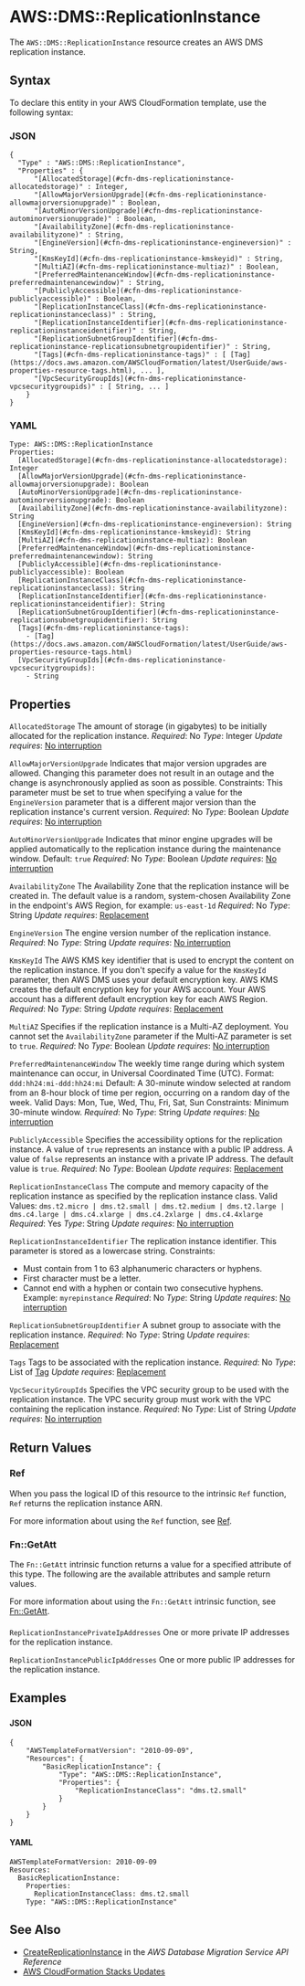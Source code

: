 # AWS::DMS::ReplicationInstance<a name="aws-resource-dms-replicationinstance"></a>

The `AWS::DMS::ReplicationInstance` resource creates an AWS DMS replication instance\.

## Syntax<a name="aws-resource-dms-replicationinstance-syntax"></a>

To declare this entity in your AWS CloudFormation template, use the following syntax:

### JSON<a name="aws-resource-dms-replicationinstance-syntax.json"></a>

```
{
  "Type" : "AWS::DMS::ReplicationInstance",
  "Properties" : {
      "[AllocatedStorage](#cfn-dms-replicationinstance-allocatedstorage)" : Integer,
      "[AllowMajorVersionUpgrade](#cfn-dms-replicationinstance-allowmajorversionupgrade)" : Boolean,
      "[AutoMinorVersionUpgrade](#cfn-dms-replicationinstance-autominorversionupgrade)" : Boolean,
      "[AvailabilityZone](#cfn-dms-replicationinstance-availabilityzone)" : String,
      "[EngineVersion](#cfn-dms-replicationinstance-engineversion)" : String,
      "[KmsKeyId](#cfn-dms-replicationinstance-kmskeyid)" : String,
      "[MultiAZ](#cfn-dms-replicationinstance-multiaz)" : Boolean,
      "[PreferredMaintenanceWindow](#cfn-dms-replicationinstance-preferredmaintenancewindow)" : String,
      "[PubliclyAccessible](#cfn-dms-replicationinstance-publiclyaccessible)" : Boolean,
      "[ReplicationInstanceClass](#cfn-dms-replicationinstance-replicationinstanceclass)" : String,
      "[ReplicationInstanceIdentifier](#cfn-dms-replicationinstance-replicationinstanceidentifier)" : String,
      "[ReplicationSubnetGroupIdentifier](#cfn-dms-replicationinstance-replicationsubnetgroupidentifier)" : String,
      "[Tags](#cfn-dms-replicationinstance-tags)" : [ [Tag](https://docs.aws.amazon.com/AWSCloudFormation/latest/UserGuide/aws-properties-resource-tags.html), ... ],
      "[VpcSecurityGroupIds](#cfn-dms-replicationinstance-vpcsecuritygroupids)" : [ String, ... ]
    }
}
```

### YAML<a name="aws-resource-dms-replicationinstance-syntax.yaml"></a>

```
Type: AWS::DMS::ReplicationInstance
Properties:
  [AllocatedStorage](#cfn-dms-replicationinstance-allocatedstorage): Integer
  [AllowMajorVersionUpgrade](#cfn-dms-replicationinstance-allowmajorversionupgrade): Boolean
  [AutoMinorVersionUpgrade](#cfn-dms-replicationinstance-autominorversionupgrade): Boolean
  [AvailabilityZone](#cfn-dms-replicationinstance-availabilityzone): String
  [EngineVersion](#cfn-dms-replicationinstance-engineversion): String
  [KmsKeyId](#cfn-dms-replicationinstance-kmskeyid): String
  [MultiAZ](#cfn-dms-replicationinstance-multiaz): Boolean
  [PreferredMaintenanceWindow](#cfn-dms-replicationinstance-preferredmaintenancewindow): String
  [PubliclyAccessible](#cfn-dms-replicationinstance-publiclyaccessible): Boolean
  [ReplicationInstanceClass](#cfn-dms-replicationinstance-replicationinstanceclass): String
  [ReplicationInstanceIdentifier](#cfn-dms-replicationinstance-replicationinstanceidentifier): String
  [ReplicationSubnetGroupIdentifier](#cfn-dms-replicationinstance-replicationsubnetgroupidentifier): String
  [Tags](#cfn-dms-replicationinstance-tags):
    - [Tag](https://docs.aws.amazon.com/AWSCloudFormation/latest/UserGuide/aws-properties-resource-tags.html)
  [VpcSecurityGroupIds](#cfn-dms-replicationinstance-vpcsecuritygroupids):
    - String
```

## Properties<a name="aws-resource-dms-replicationinstance-properties"></a>

`AllocatedStorage`  <a name="cfn-dms-replicationinstance-allocatedstorage"></a>
The amount of storage \(in gigabytes\) to be initially allocated for the replication instance\.
*Required*: No
*Type*: Integer
*Update requires*: [No interruption](https://docs.aws.amazon.com/AWSCloudFormation/latest/UserGuide/using-cfn-updating-stacks-update-behaviors.html#update-no-interrupt)

`AllowMajorVersionUpgrade`  <a name="cfn-dms-replicationinstance-allowmajorversionupgrade"></a>
Indicates that major version upgrades are allowed\. Changing this parameter does not result in an outage and the change is asynchronously applied as soon as possible\.
Constraints: This parameter must be set to true when specifying a value for the `EngineVersion` parameter that is a different major version than the replication instance's current version\.
*Required*: No
*Type*: Boolean
*Update requires*: [No interruption](https://docs.aws.amazon.com/AWSCloudFormation/latest/UserGuide/using-cfn-updating-stacks-update-behaviors.html#update-no-interrupt)

`AutoMinorVersionUpgrade`  <a name="cfn-dms-replicationinstance-autominorversionupgrade"></a>
Indicates that minor engine upgrades will be applied automatically to the replication instance during the maintenance window\.
Default: `true`
*Required*: No
*Type*: Boolean
*Update requires*: [No interruption](https://docs.aws.amazon.com/AWSCloudFormation/latest/UserGuide/using-cfn-updating-stacks-update-behaviors.html#update-no-interrupt)

`AvailabilityZone`  <a name="cfn-dms-replicationinstance-availabilityzone"></a>
The Availability Zone that the replication instance will be created in\.
The default value is a random, system\-chosen Availability Zone in the endpoint's AWS Region, for example: `us-east-1d`
*Required*: No
*Type*: String
*Update requires*: [Replacement](https://docs.aws.amazon.com/AWSCloudFormation/latest/UserGuide/using-cfn-updating-stacks-update-behaviors.html#update-replacement)

`EngineVersion`  <a name="cfn-dms-replicationinstance-engineversion"></a>
The engine version number of the replication instance\.
*Required*: No
*Type*: String
*Update requires*: [No interruption](https://docs.aws.amazon.com/AWSCloudFormation/latest/UserGuide/using-cfn-updating-stacks-update-behaviors.html#update-no-interrupt)

`KmsKeyId`  <a name="cfn-dms-replicationinstance-kmskeyid"></a>
The AWS KMS key identifier that is used to encrypt the content on the replication instance\. If you don't specify a value for the `KmsKeyId` parameter, then AWS DMS uses your default encryption key\. AWS KMS creates the default encryption key for your AWS account\. Your AWS account has a different default encryption key for each AWS Region\.
*Required*: No
*Type*: String
*Update requires*: [Replacement](https://docs.aws.amazon.com/AWSCloudFormation/latest/UserGuide/using-cfn-updating-stacks-update-behaviors.html#update-replacement)

`MultiAZ`  <a name="cfn-dms-replicationinstance-multiaz"></a>
 Specifies if the replication instance is a Multi\-AZ deployment\. You cannot set the `AvailabilityZone` parameter if the Multi\-AZ parameter is set to `true`\.
*Required*: No
*Type*: Boolean
*Update requires*: [No interruption](https://docs.aws.amazon.com/AWSCloudFormation/latest/UserGuide/using-cfn-updating-stacks-update-behaviors.html#update-no-interrupt)

`PreferredMaintenanceWindow`  <a name="cfn-dms-replicationinstance-preferredmaintenancewindow"></a>
The weekly time range during which system maintenance can occur, in Universal Coordinated Time \(UTC\)\.
 Format: `ddd:hh24:mi-ddd:hh24:mi`
Default: A 30\-minute window selected at random from an 8\-hour block of time per region, occurring on a random day of the week\.
Valid Days: Mon, Tue, Wed, Thu, Fri, Sat, Sun
Constraints: Minimum 30\-minute window\.
*Required*: No
*Type*: String
*Update requires*: [No interruption](https://docs.aws.amazon.com/AWSCloudFormation/latest/UserGuide/using-cfn-updating-stacks-update-behaviors.html#update-no-interrupt)

`PubliclyAccessible`  <a name="cfn-dms-replicationinstance-publiclyaccessible"></a>
 Specifies the accessibility options for the replication instance\. A value of `true` represents an instance with a public IP address\. A value of `false` represents an instance with a private IP address\. The default value is `true`\.
*Required*: No
*Type*: Boolean
*Update requires*: [Replacement](https://docs.aws.amazon.com/AWSCloudFormation/latest/UserGuide/using-cfn-updating-stacks-update-behaviors.html#update-replacement)

`ReplicationInstanceClass`  <a name="cfn-dms-replicationinstance-replicationinstanceclass"></a>
The compute and memory capacity of the replication instance as specified by the replication instance class\.
 Valid Values: `dms.t2.micro | dms.t2.small | dms.t2.medium | dms.t2.large | dms.c4.large | dms.c4.xlarge | dms.c4.2xlarge | dms.c4.4xlarge `
*Required*: Yes
*Type*: String
*Update requires*: [No interruption](https://docs.aws.amazon.com/AWSCloudFormation/latest/UserGuide/using-cfn-updating-stacks-update-behaviors.html#update-no-interrupt)

`ReplicationInstanceIdentifier`  <a name="cfn-dms-replicationinstance-replicationinstanceidentifier"></a>
The replication instance identifier\. This parameter is stored as a lowercase string\.
Constraints:
+ Must contain from 1 to 63 alphanumeric characters or hyphens\.
+ First character must be a letter\.
+ Cannot end with a hyphen or contain two consecutive hyphens\.
Example: `myrepinstance`
*Required*: No
*Type*: String
*Update requires*: [No interruption](https://docs.aws.amazon.com/AWSCloudFormation/latest/UserGuide/using-cfn-updating-stacks-update-behaviors.html#update-no-interrupt)

`ReplicationSubnetGroupIdentifier`  <a name="cfn-dms-replicationinstance-replicationsubnetgroupidentifier"></a>
A subnet group to associate with the replication instance\.
*Required*: No
*Type*: String
*Update requires*: [Replacement](https://docs.aws.amazon.com/AWSCloudFormation/latest/UserGuide/using-cfn-updating-stacks-update-behaviors.html#update-replacement)

`Tags`  <a name="cfn-dms-replicationinstance-tags"></a>
Tags to be associated with the replication instance\.
*Required*: No
*Type*: List of [Tag](https://docs.aws.amazon.com/AWSCloudFormation/latest/UserGuide/aws-properties-resource-tags.html)
*Update requires*: [Replacement](https://docs.aws.amazon.com/AWSCloudFormation/latest/UserGuide/using-cfn-updating-stacks-update-behaviors.html#update-replacement)

`VpcSecurityGroupIds`  <a name="cfn-dms-replicationinstance-vpcsecuritygroupids"></a>
 Specifies the VPC security group to be used with the replication instance\. The VPC security group must work with the VPC containing the replication instance\.
*Required*: No
*Type*: List of String
*Update requires*: [No interruption](https://docs.aws.amazon.com/AWSCloudFormation/latest/UserGuide/using-cfn-updating-stacks-update-behaviors.html#update-no-interrupt)

## Return Values<a name="aws-resource-dms-replicationinstance-return-values"></a>

### Ref<a name="aws-resource-dms-replicationinstance-return-values-ref"></a>

 When you pass the logical ID of this resource to the intrinsic `Ref` function, `Ref` returns the replication instance ARN\.

For more information about using the `Ref` function, see [Ref](https://docs.aws.amazon.com/AWSCloudFormation/latest/UserGuide/intrinsic-function-reference-ref.html)\.

### Fn::GetAtt<a name="aws-resource-dms-replicationinstance-return-values-fn--getatt"></a>

The `Fn::GetAtt` intrinsic function returns a value for a specified attribute of this type\. The following are the available attributes and sample return values\.

For more information about using the `Fn::GetAtt` intrinsic function, see [Fn::GetAtt](https://docs.aws.amazon.com/AWSCloudFormation/latest/UserGuide/intrinsic-function-reference-getatt.html)\.

#### <a name="aws-resource-dms-replicationinstance-return-values-fn--getatt-fn--getatt"></a>

`ReplicationInstancePrivateIpAddresses`  <a name="ReplicationInstancePrivateIpAddresses-fn::getatt"></a>
One or more private IP addresses for the replication instance\.

`ReplicationInstancePublicIpAddresses`  <a name="ReplicationInstancePublicIpAddresses-fn::getatt"></a>
One or more public IP addresses for the replication instance\.

## Examples<a name="aws-resource-dms-replicationinstance--examples"></a>

### <a name="aws-resource-dms-replicationinstance--examples--"></a>

#### JSON<a name="aws-resource-dms-replicationinstance--examples----json"></a>

```
{
    "AWSTemplateFormatVersion": "2010-09-09",
    "Resources": {
        "BasicReplicationInstance": {
            "Type": "AWS::DMS::ReplicationInstance",
            "Properties": {
                "ReplicationInstanceClass": "dms.t2.small"
            }
        }
    }
}
```

#### YAML<a name="aws-resource-dms-replicationinstance--examples----yaml"></a>

```
AWSTemplateFormatVersion: 2010-09-09
Resources:
  BasicReplicationInstance:
    Properties:
      ReplicationInstanceClass: dms.t2.small
    Type: "AWS::DMS::ReplicationInstance"
```

## See Also<a name="aws-resource-dms-replicationinstance--seealso"></a>
+  [CreateReplicationInstance](https://docs.aws.amazon.com/dms/latest/APIReference/API_CreateReplicationInstance.html) in the *AWS Database Migration Service API Reference*
+  [AWS CloudFormation Stacks Updates](https://docs.aws.amazon.com/AWSCloudFormation/latest/UserGuide/using-cfn-updating-stacks.html)
